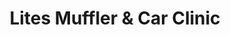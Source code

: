 ---
title: "Lites Muffler & Car Clinic"
url: /shreveport/lites-muffler-und-car-clinic/
shop: Autowerkstatt
---